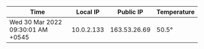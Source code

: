 | Time     | Local IP | Public IP | Temperature |
| ----------- | ----------- | ----------- | ----------- |
| Wed 30 Mar 2022 09:30:01 AM +0545      | 10.0.2.133     | 163.53.26.69  | 50.5° |
